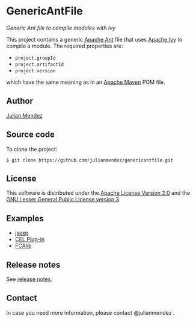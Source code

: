 # GenericAntFile

*Generic Ant file to compile modules with Ivy*

This project contains a generic [Apache Ant](https://ant.apache.org/) file that uses [Apache Ivy](https://ant.apache.org/ivy/) to compile a module. The required properties are:

* `project.groupId`
* `project.artifactId`
* `project.version`

which have the same meaning as in an [Apache Maven](https://maven.apache.org/) POM file.


## Author

[Julian Mendez](https://lat.inf.tu-dresden.de/~mendez/)


## Source code

To clone the project:

```
$ git clone https://github.com/julianmendez/genericantfile.git
```


## License

This software is distributed under the [Apache License Version 2.0](https://www.apache.org/licenses/LICENSE-2.0.txt) and the [GNU Lesser General Public License version 3](https://www.gnu.org/licenses/lgpl-3.0.txt).


## Examples

* [jsexp](https://github.com/julianmendez/jsexp/tree/master/jsexp)
* [CEL Plug-in](https://github.com/julianmendez/cel/tree/master/cel-plugin)
* [FCAlib](https://github.com/julianmendez/fcalib/tree/master/contrib) 


## Release notes

See [release notes](https://julianmendez.github.io/genericantfile/RELEASE-NOTES.html).


## Contact

In case you need more information, please contact @julianmendez .


